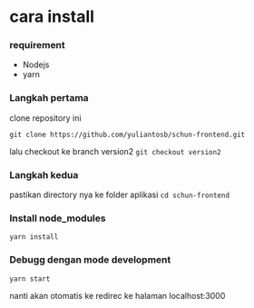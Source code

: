 # cara install
### requirement
- Nodejs
- yarn

### Langkah pertama

clone repository ini

` git clone https://github.com/yuliantosb/schun-frontend.git  `

lalu checkout ke branch version2
` git checkout version2 `

### Langkah kedua
pastikan directory nya ke folder aplikasi
` cd schun-frontend `

### Install node_modules
` yarn install `

### Debugg dengan mode development
` yarn start `

nanti akan otomatis ke redirec ke halaman localhost:3000
